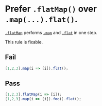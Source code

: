 # Prefer `.flatMap()` over `.map(...).flat()`.

[`.flatMap`](https://developer.mozilla.org/en-US/docs/Web/JavaScript/Reference/Global_Objects/Array/flatMap) performs [`.map`](https://developer.mozilla.org/en-US/docs/Web/JavaScript/Reference/Global_Objects/Array/map) and [`.flat`](https://developer.mozilla.org/en-US/docs/Web/JavaScript/Reference/Global_Objects/Array/flat) in one step.

This rule is fixable.

## Fail

```js
[1,2,3].map(i => [i]).flat();
```

## Pass

```js
[1,2,3].flatMap(i => [i]);
[1,2,3].map(i => [i]).foo().flat();
```
